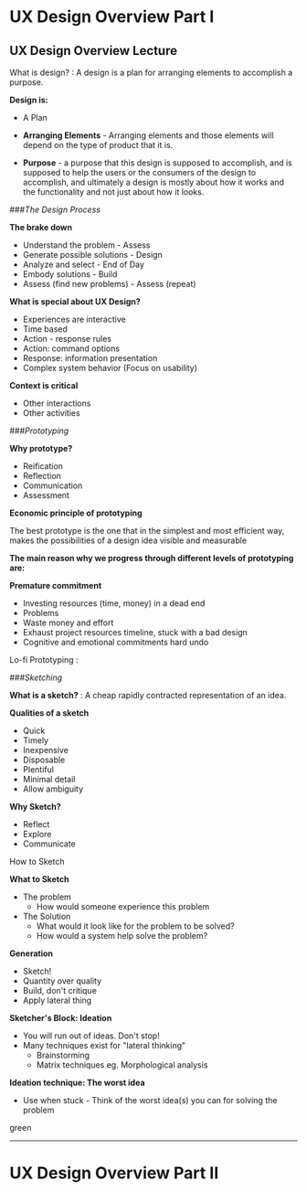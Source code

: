 # UX Design Overview Part I

## UX Design Overview Lecture

What is design?
: A design is a plan for arranging elements to accomplish a purpose.

**Design is:**
- A Plan

- **Arranging Elements** -  Arranging elements and those elements will depend on the type of product that it is. 

- **Purpose** - a purpose that this design is supposed to accomplish, and is supposed to help the users or the consumers of the design to accomplish, and ultimately a design is mostly about how it works and the functionality and not just about how it looks.


###_The Design Process_

**The brake down**
- Understand the problem - Assess
- Generate possible solutions - Design 
- Analyze and select - End of Day 
- Embody solutions - Build 
- Assess (find new problems) - Assess (repeat)


**What is special about UX Design?**
- Experiences are interactive 
- Time based
- Action - response rules 
- Action: command options 
- Response: information presentation 
- Complex system behavior (Focus on usability)

**Context is critical** 
- Other interactions 
- Other activities

###_Prototyping_

**Why prototype?** 

- Reification 
- Reflection 
- Communication 
- Assessment 


**Economic principle of prototyping** 

The best prototype is the one that in the simplest and most efficient way, makes the possibilities of a design idea visible and measurable 

**The main reason why we progress through different levels of prototyping are:** 

**Premature commitment** 
- Investing resources (time, money) in a dead end
- Problems
- Waste money and effort 
- Exhaust project resources timeline, stuck with a bad design 
- Cognitive and emotional commitments hard undo


Lo-fi Prototyping
:

###_Sketching_ 

**What is a sketch?**
: A cheap rapidly contracted representation of an idea. 

**Qualities of a sketch** 
- Quick 
- Timely 
- Inexpensive 
- Disposable 
- Plentiful 
- Minimal detail 
- Allow ambiguity 

**Why Sketch?** 
- Reflect 
- Explore 
- Communicate 

How to Sketch 

**What to Sketch** 

- The problem 
    - How would someone experience this problem 
- The Solution 
   - What would it look like for the problem to be solved? 
   - How would a system help solve the problem? 

**Generation** 
- Sketch! 
- Quantity over quality 
- Build, don't critique 
- Apply lateral thing 


**Sketcher's Block: Ideation**
- You will run out of ideas. Don't stop!
- Many techniques exist for "lateral thinking" 
    - Brainstorming 
    - Matrix techniques eg. Morphological analysis 

**Ideation technique: The worst idea** 
- Use when stuck - Think of the worst idea(s) you can for solving the problem


green 


---



# UX Design Overview Part II






